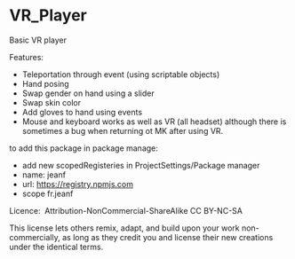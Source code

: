 # VR_Player
Basic VR player

Features:
- Teleportation through event (using scriptable objects)
- Hand posing
- Swap gender on hand using a slider
- Swap skin color
- Add gloves to hand using events
- Mouse and keyboard works as well as VR (all headset) although there is sometimes a bug when returning ot MK after using VR.

to add this package in package manage:
- add new scopedRegisteries in ProjectSettings/Package manager
- name: jeanf
- url: https://registry.npmjs.com
- scope fr.jeanf

Licence:
<img href="https://licensebuttons.net/l/by-nc-sa/3.0/88x31.png"></img>
Attribution-NonCommercial-ShareAlike
CC BY-NC-SA

This license lets others remix, adapt, and build upon your work non-commercially, as long as they credit you and license their new creations under the identical terms.